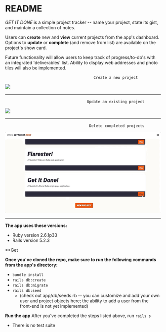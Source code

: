 # README

*GET IT DONE* is a simple project tracker -- name your project, state its gist, and maintain a collection of notes. 
  
 Users can **create** new and **view** current projects from the app's dashboard.
 Options to **update** or **complete** (and remove from list) are available on the project's show card. 
 
 Future functionality will allow users to keep track of progress/to-do's with an integrated 'deliverables' list.
 Ability to display web addresses and photo tiles will also be implemented. 



                                            Create a new project

![](getItDone_create.gif)

-----------------------------------------------------------------------------------------------------------------------------------

                                         Update an existing project

![](getItDone_update.gif)

-----------------------------------------------------------------------------------------------------------------------------------

                                          Delete completed projects

![](getItDone_delete.gif)

-----------------------------------------------------------------------------------------------------------------------------------


**The app uses these versions:**
- Ruby  version 2.6.1p33
- Rails version 5.2.3


**Get 


**Once you've cloned the repo, make sure to run the following commands from the app's directory:**
 - `bundle install`
 - `rails db:create`
 - `rails db:migrate`
 - `rails db:seed`
   - (check out app/db/seeds.rb -- you can customize and add your own user and project objects here; the ability to add a user from the front-end is not yet implemented)
 
 
**Run the app**
After you've completed the steps listed above, run `rails s` 

 

* There is no test suite
